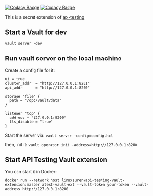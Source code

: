 [![Codacy Badge](https://api.codacy.com/project/badge/Grade/a5795d4f9d5545f29da38a1f2266bbdc)](https://app.codacy.com/gh/LinuxSuRen/api-testing-vault-extension?utm_source=github.com&utm_medium=referral&utm_content=LinuxSuRen/api-testing-vault-extension&utm_campaign=Badge_Grade)
[![Codacy Badge](https://app.codacy.com/project/badge/Coverage/a5795d4f9d5545f29da38a1f2266bbdc)](https://www.codacy.com/gh/LinuxSuRen/api-testing-vault-extension/dashboard?utm_source=github.com\&utm_medium=referral\&utm_content=LinuxSuRen/api-testing-vault-extension\&utm_campaign=Badge_Coverage)

This is a secret extension of [api-testing](https://github.com/LinuxSuRen/api-testing).

## Start a Vault for dev

```shell
vault server -dev
```

## Run vault server on the local machine

Create a config file for it:

```hcl
ui = true
cluster_addr  = "http://127.0.0.1:8201"
api_addr      = "http://127.0.0.1:8200"

storage "file" {
  path = "/opt/vault/data"
}

listener "tcp" {
  address = "127.0.0.1:8200"
  tls_disable = "true"
}
```

Start the server via: `vault server -config=config.hcl`

then, init it: `vault operator init -address=http://127.0.0.1:8200`

## Start API Testing Vault extension

You can start it in Docker:

```shell
docker run --network host linuxsuren/api-testing-vault-extension:master atest-vault-ext --vault-token your-token --vault-address http://127.0.0.1:8200
```
